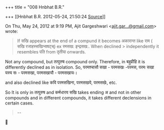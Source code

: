 +++
title = "008 Hnbhat B.R."

+++
[[Hnbhat B.R.	2012-05-24, 21:50:24 [Source](https://groups.google.com/g/samskrita/c/1ecxRWwFHos)]]



On Thu, May 24, 2012 at 9:19 PM, Ajit Gargeshwari \<[ajit.gar...@gmail.com]()\> wrote:  

> If सखि appears at the end of a compund it becomes अकारान्त like राम
> ( सखि रजाहस्सखिभ्यषट्च्) ex रमसख: इन्द्रसख:. When declined > independently it resembles पति from तृतीया onwards.  

  

Not any compound, but तत्पुरुष compound only. Therefore, in बहुव्रीहि it is differently declined as in isolation. So, परमश्चासौ सखा - परमसखः -परमस, परमः सखा यस्य सः - परमसखा, परमसखायौ - परमसखायः।

and also declined like कवि परमसखिना, परमसखये, परमसखेः, etc.

  

So It is only in तत्पुरुष and कर्मधारय सखि takes ending अ and not in other compounds and in different compounds, it takes different declensions in certain cases.

  



> --



